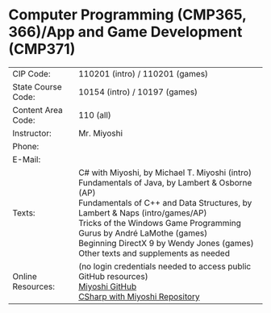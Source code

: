 # Computer Programming (CMP365, 366)/App and Game Development (CMP371)

<table>
 <tr>
  <td>CIP Code:</td>
  <td>110201 (intro) / 110201 (games)</td>
 </tr>
 <tr>
  <td>State Course Code:</td>
  <td>10154 (intro) / 10197 (games)</td>
 </tr>
 <tr>
  <td>Content Area Code:</td>
  <td>110 (all)</td>
 </tr>
 <tr>
  <td>Instructor:</td>
  <td>Mr. Miyoshi</td>
 </tr>
 <tr>
  <td>Phone:</td>
  <td></td>
 </tr>
 <tr>
  <td>E-Mail:</td>
  <td></td>
 </tr>
 <tr>
  <td>Texts:</td>
  <td>C# with Miyoshi, by Michael T. Miyoshi (intro) <br />
Fundamentals of Java, by Lambert & Osborne (AP) <br />
Fundamentals of C++ and Data Structures, by Lambert & Naps (intro/games/AP) <br />
Tricks of the Windows Game Programming Gurus by André LaMothe (games) <br />
Beginning DirectX 9 by Wendy Jones (games) <br />
Other texts and supplements as needed<br /></td>
 </tr>
 <tr>
  <td>Online Resources:</td>
  <td>(no login credentials needed to access public GitHub resources) <br />
<a href="https://github.com/MichaelTMiyoshi">Miyoshi GitHub</a> <br />
<a href="https://github.com/MichaelTMiyoshi/CSharpWithMiyoshi">CSharp with Miyoshi Repository</a> <br />
  </td>
 </tr>
</table>
